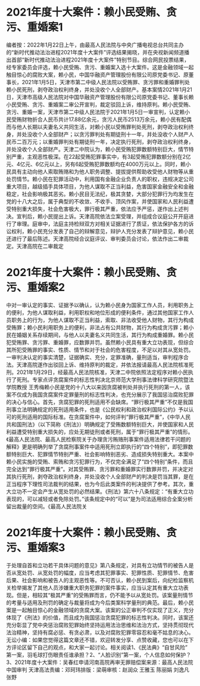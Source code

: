 # 2021年度十大案件：赖小民受贿、贪污、重婚案1

编者按：2022年1月22日上午，由最高人民法院与中央广播电视总台共同主办的“新时代推动法治进程2021年度十大案件”评选结果揭晓，并在央视新闻频道播出首部“新时代推动法治进程2021年度十大案件”特别节目。综合网民投票结果，经专家委员会评选，赖小民受贿、贪污、重婚案入选十大案件。这是金融领域一起触目惊心的腐败大案，赖小民，中国华融资产管理股份有限公司原党委书记、原董事长，2021年1月5日，天津市第二中级人民法院以受贿罪、贪污罪和重婚罪判处赖小民死刑，剥夺政治权利终身，并处没收个人全部财产。基本案情2021年1月21日，天津市高级人民法院对中国华融资产管理股份有限公司原党委书记、董事长赖小民受贿、贪污、重婚案二审公开宣判，裁定驳回上诉，维持原判。赖小民受贿、贪污、重婚一案，天津市第二中级人民法院于2021年1月5日一审宣判，认定赖小民受贿财物折合人民币共计17.88亿余元，贪污人民币2513万余元，赖小民有配偶而与他人长期以夫妻名义共同生活，对赖小民以受贿罪判处死刑，剥夺政治权利终身，并处没收个人全部财产；以贪污罪判处有期徒刑十一年，并处没收个人财产人民币二百万元；以重婚罪判处有期徒刑一年，决定执行死刑，剥夺政治权利终身，并处没收个人全部财产。天津二中院认为，赖小民受贿犯罪数额特别巨大，情节特别严重，主观恶性极深。在22起受贿犯罪事实中，有3起受贿犯罪数额分别在2亿元、4亿元、6亿元以上，另有6起受贿犯罪数额均在4000万元以上。同时，赖小民具有主动向他人索取贿赂和为他人职务调整、提拔提供帮助收受他人财物等从重处罚情节。赖小民在犯罪活动中，利用国有金融企业负责人的职权，违规决定公司重大项目，越级插手具体项目，为他人谋取不正当利益，危害国家金融安全和金融稳定，社会影响极其恶劣。赖小民目无法纪，极其贪婪，大部分犯罪行为均发生在党的十八大之后，属于典型的不收敛、不收手、顶风作案，并使国家和人民利益遭受特别重大损失，社会危害极大，罪行极其严重，依法应予严惩，遂作出上述判决。宣判后，赖小民提出上诉。天津高院依法立案受理，并组成合议庭公开开庭进行了审理。庭审中，法庭主持检辩双方对相关证据进行了质证，依法保护各方的诉讼权利，赖小民充分发表了自己的辩解意见，辩护人充分发表了辩护意见，赖小民还进行了最后陈述。天津高院经合议庭评议、审判委员会讨论，依法作出二审裁定。天津高院在二审裁定

# 2021年度十大案件：赖小民受贿、贪污、重婚案2

中对一审认定的事实、证据予以确认，认为赖小民身为国家工作人员，利用职务上的便利，为他人谋取利益，利用职权和地位形成的便利条件，通过其他国家工作人员职务上的行为，为他人谋取不正当利益，索取、非法收受他人财物，其行为构成受贿罪；赖小民利用职务上的便利，非法占有公共财物，其行为构成贪污罪；赖小民在婚姻关系存续期间，与他人以夫妻名义共同生活，其行为构成重婚罪。赖小民犯受贿罪、贪污罪、重婚罪，应数罪并罚。虽然赖小民具有重大立功表现，但综合其所犯受贿罪的事实、性质、情节和对于社会的危害程度，不足以对其从宽处罚。一审判决认定的事实清楚，证据确实、充分，定罪准确，量刑适当，审判程序合法。天津高院遂作出驳回上诉、维持原判的裁定，并依法报请最高人民法院核准死刑。2021年1月29日，经最高人民法院核准，天津二中院依照法定程序对赖小民执行了死刑。专家点评贪腐案件的标志性判决北京师范大学刑事法律科学研究院暨法学院教授 王秀梅赖小民是党的十八大以来因贪腐被判处并执行死刑的第一人，该案不仅成为我国贪腐案件定罪量刑的标志性判决，也充分展示了我国惩治腐败犯罪的决心与信心。首先，贪腐犯罪的死刑适用不会缺席。“罪行极其严重”不仅是我国刑事立法明确规定的死刑适用条件，也是《公民权利和政治权利国际公约》予以认可的死刑适用的国际标准。在贪腐案件中，如何评判“罪行极其严重”，《中华人民共和国刑法》（以下简称《刑法》）明确规定了受贿数额特别巨大，并使国家和人民利益遭受特别重大损失的，应处无期徒刑或者死刑，属于“罪行极其严重”的情形。《最高人民法院、最高人民检察院关于办理贪污贿赂刑事案件适用法律若干问题的解释》更是明确列举了贪腐刑事案件中适用死刑立即执行的“四个特别”，即犯罪数额特别巨大、犯罪情节特别严重、社会影响特别恶劣、造成损失特别重大。本案中赖小民实施的受贿、索贿和贪污犯罪行为，不仅完全满足了“四个特别”条件，而且完全达到“罪行极其严重”。对其受贿罪、贪污罪和重婚罪实行数罪并罚，并决定对其执行死刑，剥夺政治权利终身，并处没收个人全部财产的判决是罚当其罪，是在正当程序下理性司法裁判的结果，也为今后此类案件的判决提供了参考。其次，重大立功不一定会产生从宽处罚的必然结果。《刑法》第六十八条规定：“有重大立功表现的，可以减轻或者免除处罚。”该条规定中的“可以”是为司法适用综合全案分析留出裁量的空间。《最高人民法院关

# 2021年度十大案件：赖小民受贿、贪污、重婚案3

于处理自首和立功若干具体问题的意见》第八条规定，对具有立功情节的被告人是否从宽处罚、从宽处罚的幅度，应当考虑其犯罪事实、犯罪性质、犯罪情节、危害后果、社会影响和被告人的主观恶性等。不可否认，赖小民到案后，向纪检监察机关检举揭发了其他人员涉嫌重大职务犯罪的案件事实，应当认定其有重大立功表现。但是，相较其“极其严重”的受贿罪而言，仍不能予以从宽处罚。该案量刑情节的考量与适用及刑罚的确定与裁量将成为今后类案科学量刑的典范。最后，赖小民案是一起触目惊心的金融领域的贪腐大案。该案的公正审判不仅实现了正义，充分体现了《刑法》的价值，而且成为我国惩治贪腐犯罪的标志性判决。同时，该案还充分彰显了党中央惩治腐败犯罪始终坚持运用法治思维和法治方式，坚持贯彻现代法治精神，坚持有腐必惩、有贪必肃，以及对腐败犯罪零容忍和毫不姑息的决心。无讼小编：如果您觉得这篇文章还不错，欢迎转发分享、点赞收藏，您也可以在下方评论区留下自己的观点，和大家一起讨论。相关阅读1、《民法典》“自甘风险” 第一案，羽毛球打伤眼责任谁承担？2、“人脸识别”第一案，个人信息如何保护？3、2021年度十大案件：吴春红申请河南高院再审无罪赔偿案来源：最高人民法院 中国审判 天津高法责编：邓珂玮排版：梁萌审核：赵润众 王雅玉 陈丽娟 刘逸凡 张野

